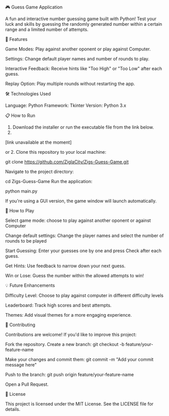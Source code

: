 🎮 Guess Game Application

A fun and interactive number guessing game built with Python! Test your luck and skills by guessing the randomly generated number within a certain range and a limited number of attempts.


🚀 Features

Game Modes: Play against another oponent or play against Computer.

Settings: Change default player names and number of rounds to play.

Interactive Feedback: Receive hints like "Too High" or "Too Low" after each guess.

Replay Option: Play multiple rounds without restarting the app.


🛠️ Technologies Used

Language: Python
Framework: Tkinter
Version: Python 3.x

📋 How to Run

1. Download the installer or run the executable file from the link below.
2. 
[link unavailable at the moment]

or
2. Clone this repository to your local machine:

git clone https://github.com/ZiglaCity/Zigs-Guess-Game.git

Navigate to the project directory:

cd Zigs-Guess-Game
Run the application:

python main.py

If you're using a GUI version, the game window will launch automatically.

🎯 How to Play

Select game mode: choose to play against another oponent or against Computer

Change default settings: Change the player names and select the number of rounds to be played

Start Guessing: Enter your guesses one by one and press Check after each guess.

Get Hints: Use feedback to narrow down your next guess.

Win or Lose: Guess the number within the allowed attempts to win!


💡 Future Enhancements

Difficulty Level: Choose to play against computer in different difficulty levels

Leaderboard: Track high scores and best attempts.

Themes: Add visual themes for a more engaging experience.


🤝 Contributing

Contributions are welcome! If you'd like to improve this project:

Fork the repository.
Create a new branch:
git checkout -b feature/your-feature-name

Make your changes and commit them:
git commit -m "Add your commit message here"

Push to the branch:
git push origin feature/your-feature-name

Open a Pull Request.

📝 License

This project is licensed under the MIT License. See the LICENSE file for details.
